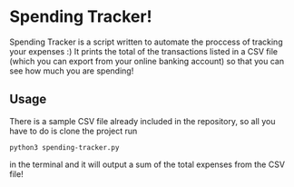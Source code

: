 # Spending Tracker!

Spending Tracker is a script written to automate the proccess of tracking your expenses :) It prints the total of the transactions listed in a CSV file (which you can export from your online banking account) so that you can see how much you are spending!


## Usage 

There is a sample CSV file already included in the repository, so all you have to do is clone the project run
``` 
python3 spending-tracker.py
```
in the terminal and it will output a sum of the total expenses from the CSV file!
